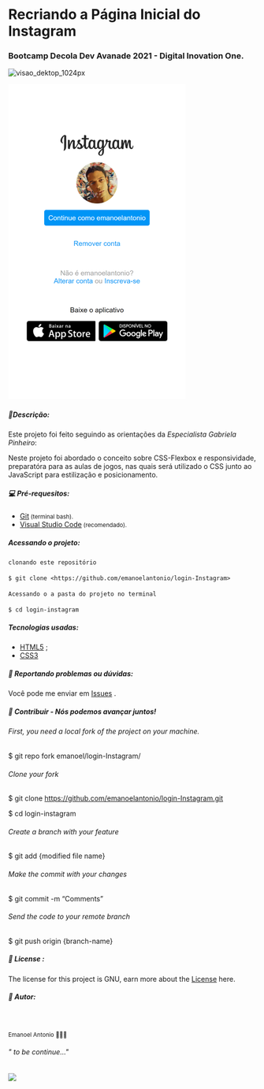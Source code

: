 # Recriando a Página Inicial do Instagram 

### Bootcamp Decola Dev Avanade 2021 - Digital Inovation One.

![visao_dektop_1024px](https://github.com/emanoelantonio/login-Instagram/tree/main/proj-instagram/visao_dektop_1024px.png)

![visao_smartphone(Moto G4)](https://github.com/emanoelantonio/login-Instagram/blob/main/proj-instagram/visao_mobile(Moto%20G4).png)



##### 📑Descrição:

Este projeto foi feito seguindo as orientações da *Especialista Gabriela Pinheiro*:

Neste projeto foi abordado o conceito sobre CSS-Flexbox e responsividade, preparatóra para as aulas de jogos, nas quais será utilizado o CSS junto ao JavaScript para estilização e posicionamento.

##### :computer: Pré-requesitos: 

* <a href="https://git-scm.com">Git</a><small> (terminal bash).</small>
* <a href="https//code.visualstudio.com">Visual Studio Code</a><small> (recomendado).</small>

##### Acessando o projeto:

````
clonando este repositório

$ git clone <https://github.com/emanoelantonio/login-Instagram>

Acessando o a pasta do projeto no terminal

$ cd login-instagram
````

##### Tecnologias usadas:

- [HTML5](https://www.w3schools.com/html/) ;
- [CSS3](https://www.w3schools.com/css/)

##### :page_facing_up: Reportando problemas ou dúvidas:

Você pode me enviar em <a href="https://github.com/emanoelantonio/login-instagram/issues">Issues</a> .

##### 🤝 Contribuir  - Nós podemos avançar juntos!

###### First, you need a local fork of the project on your machine.

$ git repo fork emanoel/login-Instagram/

###### Clone your fork

$ git clone https://github.com/emanoelantonio/login-Instagram.git 

$ cd login-instagram

###### Create a branch with your feature

$ git add {modified file name}

###### Make the commit with your changes

$ git commit -m “Comments”

###### Send the code to your remote branch

$ git push origin {branch-name}

##### 📑 License :

The license for this project is GNU, earn more about the [License](https://github.com/emanoelantonio/login-Instagram/blob/main/LICENSE) here.

##### 🧠 Autor: 

<img style="border-radius: 50%;" src="https://avatars2.githubusercontent.com/u/60781248?s=460&u=43dbba3483d275c3d8964df24a8f5139f53dc282&v=4" width="100px;" alt=""/><br/>

<sub>Emanoel Antonio 👨🏻‍💻</sub>

###### " to be continue..."

<a href="https://www.linkedin.com/in/emanoel-antonio-silva/">
<img align="center" src="https://img.shields.io/static/v1?label=&message=Linkedin&color=3D008A&style=for-the-badge&logo=linkedin"/></a>

